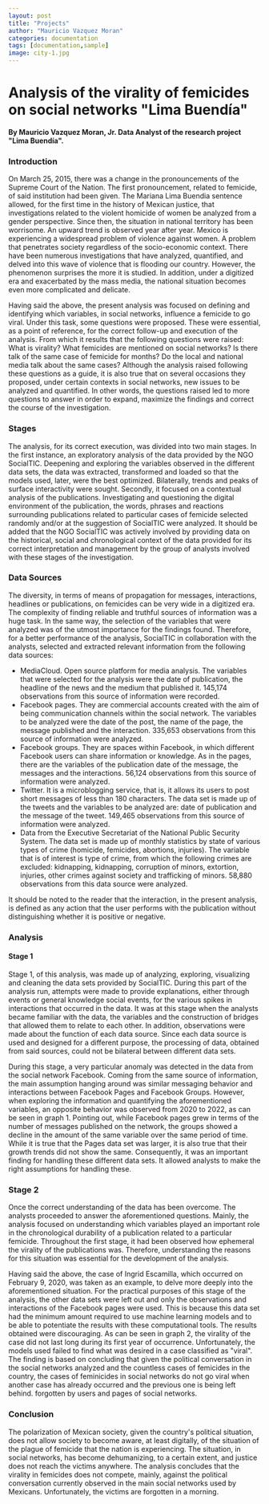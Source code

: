 ```yaml
---
layout: post
title: "Projects"
author: "Mauricio Vazquez Moran"
categories: documentation
tags: [documentation,sample]
image: city-1.jpg
---
```


# Analysis of the virality of femicides on social networks "Lima Buendía"

**By Mauricio Vazquez Moran,
  Jr. Data Analyst of the research project "Lima Buendía".**
 
### Introduction

On March 25, 2015, there was a change in the pronouncements of the Supreme Court of the Nation. The first pronouncement, related to femicide, of said institution had been given. The Mariana Lima Buendia sentence allowed, for the first time in the history of Mexican justice, that investigations related to the violent homicide of women be analyzed from a gender perspective. Since then, the situation in national territory has been worrisome. An upward trend is observed year after year. Mexico is experiencing a widespread problem of violence against women. A problem that penetrates society regardless of the socio-economic context. There have been numerous investigations that have analyzed, quantified, and delved into this wave of violence that is flooding our country. However, the phenomenon surprises the more it is studied. In addition, under a digitized era and exacerbated by the mass media, the national situation becomes even more complicated and delicate.

Having said the above, the present analysis was focused on defining and identifying which variables, in social networks, influence a femicide to go viral. Under this task, some questions were proposed. These were essential, as a point of reference, for the correct follow-up and execution of the analysis. From which it results that the following questions were raised: What is virality? What femicides are mentioned on social networks? Is there talk of the same case of femicide for months? Do the local and national media talk about the same cases? Although the analysis raised following these questions as a guide, it is also true that on several occasions they proposed, under certain contexts in social networks, new issues to be analyzed and quantified. In other words, the questions raised led to more questions to answer in order to expand, maximize the findings and correct the course of the investigation.

### Stages

The analysis, for its correct execution, was divided into two main stages. In the first instance, an exploratory analysis of the data provided by the NGO SocialTIC. Deepening and exploring the variables observed in the different data sets, the data was extracted, transformed and loaded so that the models used, later, were the best optimized. Bilaterally, trends and peaks of surface interactivity were sought. Secondly, it focused on a contextual analysis of the publications. Investigating and questioning the digital environment of the publication, the words, phrases and reactions surrounding publications related to particular cases of femicide selected randomly and/or at the suggestion of SocialTIC were analyzed. It should be added that the NGO SocialTIC was actively involved by providing data on the historical, social and chronological context of the data provided for its correct interpretation and management by the group of analysts involved with these stages of the investigation.

### Data Sources

The diversity, in terms of means of propagation for messages, interactions, headlines or publications, on femicides can be very wide in a digitized era. The complexity of finding reliable and truthful sources of information was a huge task. In the same way, the selection of the variables that were analyzed was of the utmost importance for the findings found. Therefore, for a better performance of the analysis, SocialTIC in collaboration with the analysts, selected and extracted relevant information from the following data sources:

* MediaCloud. Open source platform for media analysis. The variables that were selected for the analysis were the date of publication, the headline of the news and the   medium that published it. 145,174 observations from this source of information were recorded.
* Facebook pages. They are commercial accounts created with the aim of being communication channels within the social network. The variables to be analyzed were the     date of the post, the name of the page, the message published and the interaction. 335,653 observations from this source of information were analyzed.
* Facebook groups. They are spaces within Facebook, in which different Facebook users can share information or knowledge. As in the pages, there are the variables of     the publication date of the message, the messages and the interactions. 56,124 observations from this source of information were analyzed.
* Twitter. It is a microblogging service, that is, it allows its users to post short messages of less than 180 characters. The data set is made up of the tweets and     the variables to be analyzed are: date of publication and the message of the tweet. 149,465 observations from this source of information were analyzed.
* Data from the Executive Secretariat of the National Public Security System. The data set is made up of monthly statistics by state of various types of crime           (homicide, femicides, abortions, injuries). The variable that is of interest is type of crime, from which the following crimes are excluded: kidnapping, kidnapping,   corruption of minors, extortion, injuries, other crimes against society and trafficking of minors. 58,880 observations from this data source were analyzed.

It should be noted to the reader that the interaction, in the present analysis, is defined as any action that the user performs with the publication without distinguishing whether it is positive or negative.

### Analysis

#### Stage 1

Stage 1, of this analysis, was made up of analyzing, exploring, visualizing and cleaning the data sets provided by SocialTIC. During this part of the analysis run, attempts were made to provide explanations, either through events or general knowledge social events, for the various spikes in interactions that occurred in the data. It was at this stage when the analysts became familiar with the data, the variables and the construction of bridges that allowed them to relate to each other. In addition, observations were made about the function of each data source. Since each data source is used and designed for a different purpose, the processing of data, obtained from said sources, could not be bilateral between different data sets.

During this stage, a very particular anomaly was detected in the data from the social network Facebook. Coming from the same source of information, the main assumption hanging around was similar messaging behavior and interactions between Facebook Pages and Facebook Groups. However, when exploring the information and quantifying the aforementioned variables, an opposite behavior was observed from 2020 to 2022, as can be seen in graph 1. Pointing out, while Facebook pages grew in terms of the number of messages published on the network, the groups showed a decline in the amount of the same variable over the same period of time. While it is true that the Pages data set was larger, it is also true that their growth trends did not show the same. Consequently, it was an important finding for handling these different data sets. It allowed analysts to make the right assumptions for handling these.

### Stage 2

Once the correct understanding of the data has been overcome. The analysts proceeded to answer the aforementioned questions. Mainly, the analysis focused on understanding which variables played an important role in the chronological durability of a publication related to a particular femicide. Throughout the first stage, it had been observed how ephemeral the virality of the publications was. Therefore, understanding the reasons for this situation was essential for the development of the analysis.

Having said the above, the case of Ingrid Escamilla, which occurred on February 9, 2020, was taken as an example, to delve more deeply into the aforementioned situation. For the practical purposes of this stage of the analysis, the other data sets were left out and only the observations and interactions of the Facebook pages were used. This is because this data set had the minimum amount required to use machine learning models and to be able to potentiate the results with these computational tools. The results obtained were discouraging. As can be seen in graph 2, the virality of the case did not last long during its first year of occurrence. Unfortunately, the models used failed to find what was desired in a case classified as "viral". The finding is based on concluding that given the political conversation in the social networks analyzed and the countless cases of femicides in the country, the cases of feminicides in social networks do not go viral when another case has already occurred and the previous one is being left behind. forgotten by users and pages of social networks.

### Conclusion

The polarization of Mexican society, given the country's political situation, does not allow society to become aware, at least digitally, of the situation of the plague of femicide that the nation is experiencing. The situation, in social networks, has become dehumanizing, to a certain extent, and justice does not reach the victims anywhere. The analysis concludes that the virality in femicides does not compete, mainly, against the political conversation currently observed in the main social networks used by Mexicans. Unfortunately, the victims are forgotten in a morning.
